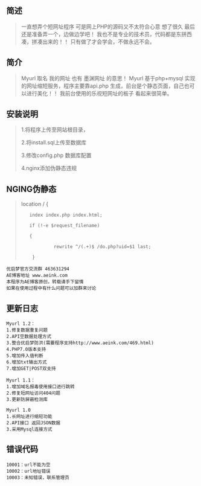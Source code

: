 ## 简述
>  一直想弄个短网址程序 可是网上PHP的源码又不太符合心意
>  想了很久 最后还是准备弄一个，边做边学吧！
>  我也不是专业的技术员，代码都是东拼西凑，拼凑出来的！！
>  只有做了才会学会，不做永远不会。

## 简介
>Myurl 取名 我的网址 也有 墨渊网址 的意思！
>Myurl 基于php+mysql 实现的网址缩短服务，程序主要靠api.php 生成，前台是个静态页面，自己也可以进行美化！！
>我前台使用的乐视短网址的板子 看起来很简单。
## 安装说明
>1.将程序上传至网站根目录，
>
>2.将install.sql上传至数据库
>
>3.修改config.php 数据库配置
>
>4.nginx添加伪静态违规
>
    
## NGING伪静态

>location / {
>
>        index index.php index.html;
>
>        if (!-e $request_filename)
>
>        {
>
>                 rewrite ^/(.+)$ /do.php?uid=$1 last;
>
>         }


    优启梦官方交流群 463631294
    AE博客地址 www.aeink.com
    本程序为AE博客原创，转载请手下留情
    如果在使用过程中有什么问题可以加群来讨论

## 更新日志

    Myurl 1.2：
    1.修复数据重复问题
    2.API空数据处理方式
    3.整合优启梦防洪(需要程序支持http://www.aeink.com/469.html)
    4.PHP7.0版本支持
    5.增加传入值判断
    6.增加txt输出方式
    7.增加GET|POST双支持

    Myurl 1.1：
    1.增加域名报毒使用接口进行跳转
    2.修复短网址访问404问题
    3.更新防屏蔽检测库

    Myurl 1.0
    1.长网址进行缩短功能
    2.API接口 返回JSON数据
    3.采用Mysql连接方式

## 错误代码

    10001：url不能为空
    10002：url地址错误
    10003：未知错误，联系管理员

